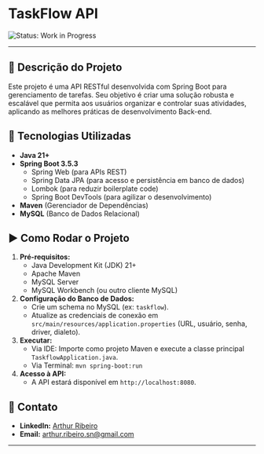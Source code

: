 # TaskFlow API

![Status: Work in Progress](https://img.shields.io/badge/Status-Work%20in%20Progress-orange)

---

## 📝 Descrição do Projeto

Este projeto é uma API RESTful desenvolvida com Spring Boot para gerenciamento de tarefas. Seu objetivo é criar uma solução robusta e escalável que permita aos usuários organizar e controlar suas atividades, aplicando as melhores práticas de desenvolvimento Back-end.

## 🚀 Tecnologias Utilizadas

* **Java 21+**
* **Spring Boot 3.5.3** 
    * Spring Web (para APIs REST)
    * Spring Data JPA (para acesso e persistência em banco de dados)
    * Lombok (para reduzir boilerplate code)
    * Spring Boot DevTools (para agilizar o desenvolvimento)
* **Maven** (Gerenciador de Dependências)
* **MySQL** (Banco de Dados Relacional)

## ▶️ Como Rodar o Projeto

1.  **Pré-requisitos:**
    * Java Development Kit (JDK) 21+
    * Apache Maven
    * MySQL Server
    * MySQL Workbench (ou outro cliente MySQL)
2.  **Configuração do Banco de Dados:**
    * Crie um schema no MySQL (ex: `taskflow`).
    * Atualize as credenciais de conexão em `src/main/resources/application.properties` (URL, usuário, senha, driver, dialeto).
3.  **Executar:**
    * Via IDE: Importe como projeto Maven e execute a classe principal `TaskflowApplication.java`.
    * Via Terminal: `mvn spring-boot:run`
4.  **Acesso à API:**
    * A API estará disponível em `http://localhost:8080`.

## 📧 Contato

* **LinkedIn:** [Arthur Ribeiro](www.linkedin.com/in/arthurrsdn)
* **Email:** [arthur.ribeiro.sn@gmail.com](mailto:arthur.ribeiro.sn@gmail.com)

---
